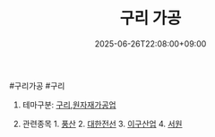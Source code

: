 ﻿---
title: "구리 가공"
date: 2025-06-26T22:08:00+09:00
lastmod: 2025-06-26T22:08:00+09:00
type: docs
sidebar:
  open: true
weight: 3
---
<div style="display:none">
  <meta property="article:published_time" content="2025-06-26T13:08:00Z" />
  <meta property="article:modified_time" content="2025-06-26T13:08:00Z" />
</div>
#구리가공 #구리

1. 테마구분: [구리](/industry-study/2산업원자재-산업1비철금속-비철금속-귀금속구리/),[원자재가공업](/industry-study/2산업원자재-산업1비철금속원자재가공업/)

2. 관련종목
		1. [풍산](/industry-study/풍산/)
		2. [대한전선](/industry-study/대한전선/)
		3. [이구산업](/industry-study/이구산업/)
		4. [서원](/industry-study/서원/)
